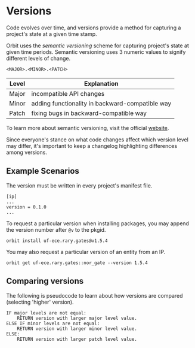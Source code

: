 # Versions

Code evolves over time, and versions provide a method for capturing a project's state at a given time stamp.

Orbit uses the _semantic versioning_ scheme for capturing project's state at given time periods. Semantic versioning uses 3 numeric values to signify different levels of change.

```
<MAJOR>.<MINOR>.<PATCH>
```

| Level    | Explanation
| -        | -           
| Major    | incompatible API changes        
| Minor    | adding functionality in backward-compatible way
| Patch    | fixing bugs in backward-compatible way          

To learn more about semantic versioning, visit the official [website](https://semver.org). 

Since everyone's stance on what code changes affect which version level may differ, it's important to keep a changelog highlighting differences among versions.

## Example Scenarios

The version must be written in every project's manifest file.
```
[ip]
...
version = 0.1.0
...
```

To request a particular version when installing packages, you may append the version number after `@v` to the pkgid.

```
orbit install uf-ece.rary.gates@v1.5.4
```

You may also request a particular version of an entity from an IP.
```
orbit get uf-ece.rary.gates::nor_gate --version 1.5.4
```

## Comparing versions

The following is pseudocode to learn about how versions are compared (selecting 'higher' version).

```
IF major levels are not equal:
    RETURN version with larger major level value.
ELSE IF minor levels are not equal:
    RETURN version with larger minor level value.
ELSE:
    RETURN version with larger patch level value. 
```
